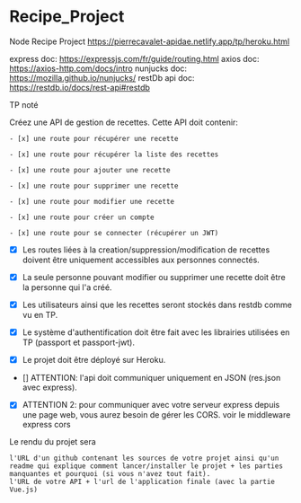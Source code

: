 # Recipe_Project
Node Recipe Project
https://pierrecavalet-apidae.netlify.app/tp/heroku.html

express doc: https://expressjs.com/fr/guide/routing.html
axios doc: https://axios-http.com/docs/intro
nunjucks doc: https://mozilla.github.io/nunjucks/
restDb api doc: https://restdb.io/docs/rest-api#restdb



TP noté

Créez une API de gestion de recettes. Cette API doit contenir:

    - [x] une route pour récupérer une recette

    - [x] une route pour récupérer la liste des recettes

    - [x] une route pour ajouter une recette

    - [x] une route pour supprimer une recette

    - [x] une route pour modifier une recette

    - [x] une route pour créer un compte

    - [x] une route pour se connecter (récupérer un JWT)

- [x] Les routes liées à la creation/suppression/modification de recettes doivent être uniquement accessibles aux personnes connectés. 
- [x] La seule personne pouvant modifier ou supprimer une recette doit être la personne qui l'a créé.

- [x] Les utilisateurs ainsi que les recettes seront stockés dans restdb comme vu en TP.

- [x] Le système d'authentification doit être fait avec les librairies utilisées en TP (passport et passport-jwt).

- [x] Le projet doit être déployé sur Heroku.

- [] ATTENTION: l'api doit communiquer uniquement en JSON (res.json avec express).

- [x] ATTENTION 2: pour communiquer avec votre serveur express depuis une page web, vous aurez besoin de gérer les CORS. voir le middleware express cors

Le rendu du projet sera

    l'URL d'un github contenant les sources de votre projet ainsi qu'un readme qui explique comment lancer/installer le projet + les parties manquantes et pourquoi (si vous n'avez tout fait).
    l'URL de votre API + l'url de l'application finale (avec la partie Vue.js)
